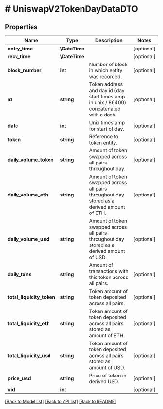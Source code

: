 # # UniswapV2TokenDayDataDTO

## Properties

Name | Type | Description | Notes
------------ | ------------- | ------------- | -------------
**entry_time** | **\DateTime** |  | [optional]
**recv_time** | **\DateTime** |  | [optional]
**block_number** | **int** | Number of block in which entity was recorded. | [optional]
**id** | **string** | Token address and day id (day start timestamp in unix / 86400) concatenated with a dash. | [optional]
**date** | **int** | Unix timestamp for start of day. | [optional]
**token** | **string** | Reference to token entity. | [optional]
**daily_volume_token** | **string** | Amount of token swapped across all pairs throughout day. | [optional]
**daily_volume_eth** | **string** | Amount of token swapped across all pairs throughout day stored as a derived amount of ETH. | [optional]
**daily_volume_usd** | **string** | Amount of token swapped across all pairs throughout day stored as a derived amount of USD. | [optional]
**daily_txns** | **string** | Amount of transactions with this token across all pairs. | [optional]
**total_liquidity_token** | **string** | Token amount of token deposited across all pairs. | [optional]
**total_liquidity_eth** | **string** | Token amount of token deposited across all pairs stored as amount of ETH. | [optional]
**total_liquidity_usd** | **string** | Token amount of token deposited across all pairs stored as amount of USD. | [optional]
**price_usd** | **string** | Price of token in derived USD. | [optional]
**vid** | **int** |  | [optional]

[[Back to Model list]](../../README.md#models) [[Back to API list]](../../README.md#endpoints) [[Back to README]](../../README.md)
